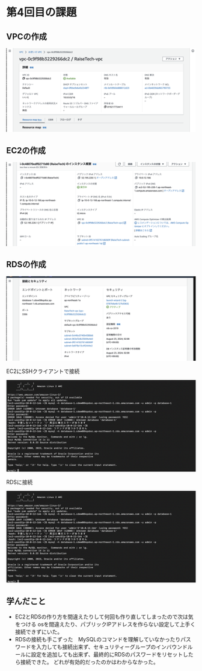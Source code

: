 # 第4回目の課題

## VPCの作成

![VPCの作成](image2/VPC作成.png)

## EC2の作成

![EC2の作成](image2/EC2作成.png)

## RDSの作成

![RDSの作成](image2/RDS作成.png)

EC2にSSHクライアントで接続

![EC2に接続](image2/RDSに接続.png)

RDSに接続

![RDSに接続](image2/RDSに接続.png)

## 学んだこと

* EC2とRDSの作り方を間違えたりして何回も作り直してしまったので次は気をつける
osを間違えたり、パブリックIPアドレスを作らない設定して上手く接続できずにいた。
* RDSの接続も手こずった　MySQLのコマンドを理解していなかったりパスワードを入力しても接続出来ず、セキュリティーグループのインバウンドルールに設定を追加しても出来ず、最終的にRDSのパスワードをリセットしたら接続できた。
どれが有効的だったのかはわからなかった。